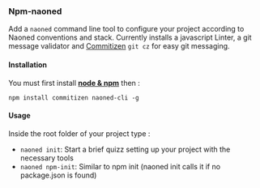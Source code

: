 ### Npm-naoned

Add a `naoned` command line tool to configure your project according to Naoned conventions and stack.
Currently installs a javascript Linter, a git message validator and [Commitizen](https://commitizen.github.io/cz-cli/) `git cz` for easy git messaging.

#### Installation
You must first install **[node & npm](https://github.com/nodesource/distributions)** then :
```
npm install commitizen naoned-cli -g
```

#### Usage
Inside the root folder of your project type :
- `naoned init`: Start a brief quizz setting up your project with the necessary tools
- `naoned npm-init`: Similar to npm init (naoned init calls it if no package.json is found)
